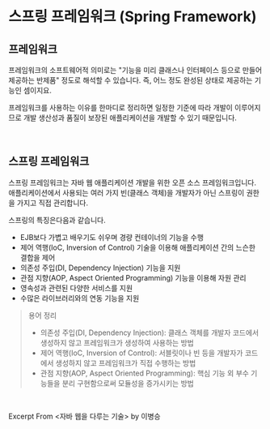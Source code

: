 # 스프링 프레임워크 (Spring Framework)

## 프레임워크

프레임워크의 소프트웨어적 의미로는 "기능을 미리 클래스나 인터페이스 등으로 만들어 제공하는 반제품" 정도로 해석할 수 있습니다. 즉, 어느 정도 완성된 상태로 제공하는 기능인 셈이지요.

프레임워크를 사용하는 이유를 한마디로 정리하면 일정한 기준에 따라 개발이 이루어지므로 개발 생산성과 품질이 보장된 애플리케이션을 개발할 수 있기 때문입니다.

&nbsp;

## 스프링 프레임워크

스프링 프레임워크는 자바 웹 애플리케이션 개발을 위한 오픈 소스 프레임워크입니다. 애플리케이션에서 사용되는 여러 가지 빈(클래스 객체)을 개발자가 아닌 스프링이 권한을 가지고 직접 관리합니다.

스프링의 특징은다음과 같습니다.

- EJB보다 가볍고 배우기도 쉬우며 경량 컨테이너의 기능을 수행
- 제어 역행(IoC, Inversion of Control) 기술을 이용해 애플리케이션 간의 느슨한 결합을 제어
- 의존성 주입(DI, Dependency Injection) 기능을 지원
- 관점 지향(AOP, Aspect Oriented Programming) 기능을 이용해 자원 관리
- 영속성과 관련된 다양한 서비스를 지원
- 수많은 라이브러리와의 연동 기능을 지원

> 용어 정리
> - 의존성 주입(DI, Dependency Injection): 클래스 객체를 개발자 코드에서 생성하지 않고 프레임워크가 생성하여 사용하는 방법
> -  제어 역행(IoC, Inversion of Control): 서블릿이나 빈 등을 개발자가 코드에서 생성하지 않고 프레임워크가 직접 수행하는 방법
> - 관점 지향(AOP, Aspect Oriented Programming): 핵심 기능 외 부수 기능들을 분리 구현함으로써 모듈성을 증가시키는 방법

&nbsp;

Excerpt From <자바 웹을 다루는 기술> by 이병승